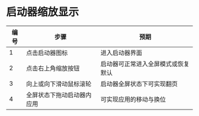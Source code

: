 # 启动器缩放显示

| 编号 | 步骤                                          | 预期                 |
| ---- | --------------------------------------------- | ------------------- |
| 1    | 点击启动器图标 | 进入启动器界面 |
| 2    | 点击右上角缩放按钮 | 启动器可正常进入全屏模式或恢复默认 |
| 3    | 向上或向下滑动鼠标滚轮 | 启动器全屏状态下可实现翻页 |
| 4    | 全屏状态下拖动启动器内应用 | 可实现应用的移动与换位 |